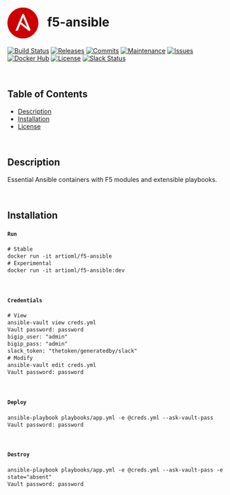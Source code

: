 # <img align="center" src="img/ansible.svg" width="70">&nbsp;&nbsp; f5-ansible
[![Build Status](https://img.shields.io/travis/ArtiomL/f5-ansible.svg)](https://travis-ci.org/ArtiomL/f5-ansible)
[![Releases](https://img.shields.io/github/release/ArtiomL/f5-ansible.svg)](https://github.com/ArtiomL/f5-ansible/releases)
[![Commits](https://img.shields.io/github/commits-since/ArtiomL/f5-ansible/v1.0.0.svg?label=commits%20since)](https://github.com/ArtiomL/f5-ansible/commits/master)
[![Maintenance](https://img.shields.io/maintenance/yes/2018.svg)](https://github.com/ArtiomL/f5-ansible/graphs/code-frequency)
[![Issues](https://img.shields.io/github/issues/ArtiomL/f5-ansible.svg)](https://github.com/ArtiomL/f5-ansible/issues)
[![Docker Hub](https://img.shields.io/docker/pulls/artioml/f5-ansible.svg)](https://hub.docker.com/r/artioml/f5-ansible/)
[![License](https://img.shields.io/badge/license-MIT-blue.svg)](/LICENSE)
[![Slack Status](https://f5cloudsolutions.herokuapp.com/badge.svg)](https://f5cloudsolutions.herokuapp.com)

&nbsp;&nbsp;

## Table of Contents
- [Description](#description)
- [Installation](#installation)
- [License](LICENSE)

&nbsp;&nbsp;

## Description

Essential Ansible containers with F5 modules and extensible playbooks.

&nbsp;&nbsp;

## Installation

#### `Run`
```shell
# Stable
docker run -it artioml/f5-ansible
# Experimental
docker run -it artioml/f5-ansible:dev
```

&nbsp;

#### `Credentials`
```shell
# View
ansible-vault view creds.yml
Vault password: password
bigip_user: "admin"
bigip_pass: "admin"
slack_token: "thetoken/generatedby/slack"
# Modify
ansible-vault edit creds.yml
Vault password: password
```

&nbsp;

#### `Deploy`
```shell
ansible-playbook playbooks/app.yml -e @creds.yml --ask-vault-pass
Vault password: password
```

&nbsp;

#### `Destroy`
```shell
ansible-playbook playbooks/app.yml -e @creds.yml --ask-vault-pass -e state="absent"
Vault password: password
```
